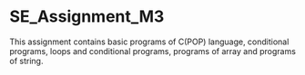 # SE_Assignment_M3

This assignment contains basic programs of C(POP) language, conditional programs, loops and conditional programs, programs of array and programs of string.
